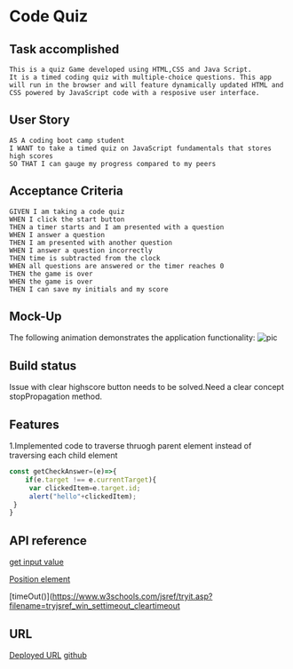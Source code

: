 # Code Quiz

## Task accomplished
    This is a quiz Game developed using HTML,CSS and Java Script.
    It is a timed coding quiz with multiple-choice questions. This app will run in the browser and will feature dynamically updated HTML and CSS powered by JavaScript code with a resposive user interface.

  ## User Story

```
AS A coding boot camp student
I WANT to take a timed quiz on JavaScript fundamentals that stores high scores
SO THAT I can gauge my progress compared to my peers
```

## Acceptance Criteria

```
GIVEN I am taking a code quiz
WHEN I click the start button
THEN a timer starts and I am presented with a question
WHEN I answer a question
THEN I am presented with another question
WHEN I answer a question incorrectly
THEN time is subtracted from the clock
WHEN all questions are answered or the timer reaches 0
THEN the game is over
WHEN the game is over
THEN I can save my initials and my score
```

## Mock-Up

The following animation demonstrates the application functionality:
![pic](Quiz-game-repo\assets\picture.png)


## Build status
Issue with clear highscore button needs to be solved.Need a clear concept stopPropagation method.
## Features
1.Implemented code to traverse thruogh parent element instead of traversing each child element 
```javascript
const getCheckAnswer=(e)=>{
    if(e.target !== e.currentTarget){
     var clickedItem=e.target.id;
     alert("hello"+clickedItem);
 }
}
````
## API reference
[get input value](https://www.tabnine.com/academy/javascript/get-value-of-input/)

[Position element]( https://www.w3schools.com/css/css_positioning.as)

[timeOut()](https://www.w3schools.com/jsref/tryit.asp?filename=tryjsref_win_settimeout_cleartimeout


## URL
[Deployed URL](https://programer122223.github.io/Quiz-game-repo/)
[github ](https://github.com/PROGRAMER122223/Quiz-game-repo.git)
